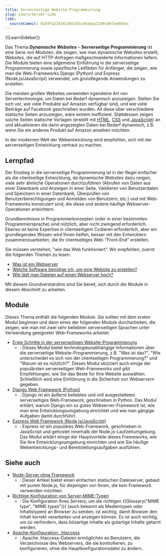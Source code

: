 ```yaml
---
title: Serverseitige Website-Programmierung
slug: Learn/Server-side
l10n:
  sourceCommit: 8184fa218341dbb193ce6adaa1240c89fae045ec
---
```


{{LearnSidebar}}

Das Thema **_Dynamische Websites_** – **Serverseitige Programmierung** ist eine Serie von Modulen, die zeigen, wie man dynamische Websites erstellt; Websites, die auf HTTP-Anfragen maßgeschneiderte Informationen liefern. Die Module bieten eine allgemeine Einführung in die serverseitige Programmierung sowie spezifische Leitfäden für Anfänger, die zeigen, wie man die Web-Frameworks Django (Python) und Express (Node.js/JavaScript) verwendet, um grundlegende Anwendungen zu erstellen.

Die meisten großen Websites verwenden irgendeine Art von Servertechnologie, um Daten bei Bedarf dynamisch anzuzeigen. Stellen Sie sich vor, wie viele Produkte auf Amazon verfügbar sind, und wie viele Beiträge auf Facebook geschrieben wurden. All diese über verschiedene statische Seiten anzuzeigen, wäre extrem ineffizient. Stattdessen zeigen solche Seiten statische Vorlagen (erstellt mit [HTML](/de/docs/Learn/HTML), [CSS](/de/docs/Learn/CSS) und [JavaScript](/de/docs/Learn/JavaScript)) an und aktualisieren die darin angezeigten Daten bei Bedarf dynamisch, z.B. wenn Sie ein anderes Produkt auf Amazon ansehen möchten.

In der modernen Welt der Webentwicklung wird empfohlen, sich mit der serverseitigen Entwicklung vertraut zu machen.

## Lernpfad

Der Einstieg in die serverseitige Programmierung ist in der Regel einfacher als die clientseitige Entwicklung, da dynamische Websites dazu neigen, viele sehr ähnliche Operationen durchzuführen (Abrufen von Daten aus einer Datenbank und Anzeigen in einer Seite, Validieren von Benutzerdaten und Speichern in einer Datenbank, Überprüfen von Benutzerberechtigungen und Anmelden von Benutzern, etc.) und mit Web-Frameworks konstruiert sind, die diese und andere häufige Webserver-Operationen erleichtern.

Grundkenntnisse in Programmierkonzepten (oder in einer bestimmten Programmiersprache) sind nützlich, aber nicht zwingend erforderlich. Ebenso ist keine Expertise in clientseitigem Codieren erforderlich, aber ein grundlegendes Wissen wird Ihnen helfen, besser mit den Entwicklern zusammenzuarbeiten, die Ihr clientseitiges Web-"Front-End" erstellen.

Sie müssen verstehen, "wie das Web funktioniert". Wir empfehlen, zuerst die folgenden Themen zu lesen:

- [Was ist ein Webserver](/de/docs/Learn/Common_questions/Web_mechanics/What_is_a_web_server)
- [Welche Software benötige ich, um eine Website zu erstellen?](/de/docs/Learn/Common_questions/Tools_and_setup/What_software_do_I_need)
- [Wie lädt man Dateien auf einen Webserver hoch?](/de/docs/Learn/Common_questions/Tools_and_setup/Upload_files_to_a_web_server)

Mit diesem Grundverständnis sind Sie bereit, sich durch die Module in diesem Abschnitt zu arbeiten.

## Module

Dieses Thema enthält die folgenden Module. Sie sollten mit dem ersten Modul beginnen und dann eines der folgenden Module durcharbeiten, die zeigen, wie man mit zwei sehr beliebten serverseitigen Sprachen unter Verwendung geeigneter Web-Frameworks arbeitet.

- [Erste Schritte in der serverseitigen Website-Programmierung](/de/docs/Learn/Server-side/First_steps)
  - : Dieses Modul bietet technologieunabhängige Informationen über die serverseitige Website-Programmierung, z.B. "Was ist das?", "Wie unterscheidet es sich von der clientseitigen Programmierung?" und "Warum ist es nützlich?". Dieses Modul skizziert auch einige der populärsten serverseitigen Web-Frameworks und gibt Empfehlungen, wie Sie das Beste für Ihre Website auswählen. Schließlich wird eine Einführung in die Sicherheit von Webservern gegeben.
- [Django Web Framework (Python)](/de/docs/Learn/Server-side/Django)
  - : Django ist ein äußerst beliebtes und voll ausgestattetes serverseitiges Web-Framework, geschrieben in Python. Das Modul erklärt, warum Django ein so gutes Webserver-Framework ist, wie man eine Entwicklungsumgebung einrichtet und wie man gängige Aufgaben damit durchführt.
- [Express Web Framework (Node.js/JavaScript)](/de/docs/Learn/Server-side/Express_Nodejs)
  - : Express ist ein populäres Web-Framework, geschrieben in JavaScript und gehostet innerhalb der Node.js-Laufzeitumgebung. Das Modul erklärt einige der Hauptvorteile dieses Frameworks, wie Sie Ihre Entwicklungsumgebung einrichten und wie Sie häufige Webentwicklungs- und Bereitstellungsaufgaben ausführen.

## Siehe auch

- [Node-Server ohne Framework](/de/docs/Learn/Server-side/Node_server_without_framework)
  - : Dieser Artikel bietet einen einfachen statischen Dateiserver, gebaut mit purem Node.js, für diejenigen von Ihnen, die kein Framework verwenden möchten.
- [Richtige Konfiguration von Server-MIME-Typen](/de/docs/Learn/Server-side/Configuring_server_MIME_types)
  - : Die Konfiguration Ihres Servers, um die richtigen {{Glossary("MIME type", "MIME types")}} (auch bekannt als Medientypen oder Inhaltstypen) an Browser zu senden, ist wichtig, damit Browser den Inhalt korrekt verarbeiten und anzeigen können.
    Es ist auch wichtig, um zu verhindern, dass bösartige Inhalte als gutartige Inhalte getarnt werden.
- [Apache-Konfiguration: .htaccess](/de/docs/Learn/Server-side/Apache_Configuration_htaccess)
  - : Apache .htaccess-Dateien ermöglichen es Benutzern, die Verzeichnisse des Webservers, die sie kontrollieren, zu konfigurieren, ohne die Hauptkonfigurationsdatei zu ändern.

